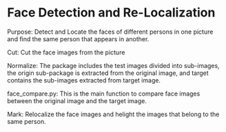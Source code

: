 # Face Detection and Re-Localization

Purpose: Detect and Locate the faces of different persons in one picture and find the same person that appears in another.

Cut: Cut the face images from the picture

Normalize: The package includes the test images divided into sub-images, the 
  origin sub-package is extracted from the original image, and target contains the 
  sub-images extracted from target image.

face_compare.py: This is the main function to compare face images between the 
  original image and the target image.

Mark: Relocalize the face images and helight the images that belong to the same person. 
